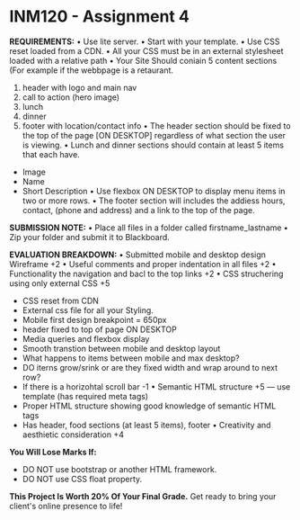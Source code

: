 # INM120 - Assignment 4

**REQUIREMENTS:**
• Use lite server.
• Start with your template.
• Use CSS reset loaded from a CDN.
• All your CSS must be in an external stylesheet loaded with a relative path
• Your Site Should coniain 5 content sections (For example if the webbpage is a
retaurant.
1. header with logo and main nav
2. call to action (hero image)
3. lunch
4. dinner
5. footer with location/contact info
• The header section should be fixed to the top of the page [ON DESKTOP]
regardless of what section the user is viewing.
• Lunch and dinner sections should contain at least 5 items that each have.
- Image
- Name
- Short Description
• Use flexbox ON DESKTOP to display menu items in two or more rows.
• The footer section will includes the addiess hours, contact, (phone
and address) and a link to the top of the page.

**SUBMISSION NOTE:**
• Place all files in a folder called firstname_lastname
• Zip your folder and submit it to Blackboard.

**EVALUATION BREAKDOWN:**
• Submitted mobile and desktop design Wireframe +2
• Useful comments and proper indentation in all files +2
• Functionality the navigation and bacl to the top links +2
• CSS struchering using only external CSS +5
- CSS reset from CDN
- External css file for all your Styling.
- Mobile first design breakpoint = 650px
- header fixed to top of page ON DESKTOP
- Media queries and flexbox display
- Smooth transtion between mobile and desktop layout
- What happens to items between mobile and max desktop?
- DO iterns grow/srink or are they fixed width and wrap around to next
row?
- If there is a horizohtal scroll bar -1
• Semantic HTML structure +5
— use template (has required meta tags)
- Proper HTML structure showing good knowledge of semantic HTML tags
- Has header, food sections (at least 5 items), footer
• Creativity and aesthietic consideration +4

**You Will Lose Marks If:**
- DO NOT use bootstrap or another HTML framework.
- DO NOT use CSS float property.
  
**This Project Is Worth 20% Of Your Final Grade.**
Get ready to bring your client's online presence to life!
